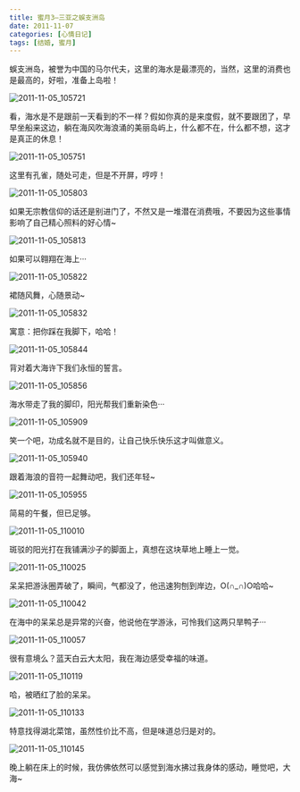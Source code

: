```yaml
---
title: 蜜月3–三亚之蜈支洲岛
date: 2011-11-07
categories: [心情日记]
tags: [结婚, 蜜月]
---
```


蜈支洲岛，被誉为中国的马尔代夫，这里的海水是最漂亮的，当然，这里的消费也是最高的，好啦，准备上岛啦！

![2011-11-05_105721](http://oec2003.qiniudn.com/2011-11-05_105721.jpg)

看，海水是不是跟前一天看到的不一样？假如你真的是来度假，就不要跟团了，早早坐船来这边，躺在海风吹海浪涌的美丽岛屿上，什么都不在，什么都不想，这才是真正的休息！

![2011-11-05_105751](http://oec2003.qiniudn.com/2011-11-05_105751.jpg)

这里有孔雀，随处可走，但是不开屏，哼哼！

![2011-11-05_105803](http://oec2003.qiniudn.com/2011-11-05_105803.jpg)

如果无宗教信仰的话还是别进门了，不然又是一堆潜在消费哦，不要因为这些事情影响了自己精心照料的好心情~

![2011-11-05_105813](http://oec2003.qiniudn.com/2011-11-05_105813.jpg)

如果可以翱翔在海上···

![2011-11-05_105822](http://oec2003.qiniudn.com/2011-11-05_105822.jpg)

裙随风舞，心随景动~

![2011-11-05_105832](http://oec2003.qiniudn.com/2011-11-05_105832.jpg)

寓意：把你踩在我脚下，哈哈！

![2011-11-05_105844](http://oec2003.qiniudn.com/2011-11-05_105844.jpg)

背对着大海许下我们永恒的誓言。

![2011-11-05_105856](http://oec2003.qiniudn.com/2011-11-05_105856.jpg)

海水带走了我的脚印，阳光帮我们重新染色···

![2011-11-05_105909](http://oec2003.qiniudn.com/2011-11-05_105909.jpg)

笑一个吧，功成名就不是目的，让自己快乐快乐这才叫做意义。

![2011-11-05_105940](http://oec2003.qiniudn.com/2011-11-05_105940.jpg)

跟着海浪的音符一起舞动吧，我们还年轻~

![2011-11-05_105955](http://oec2003.qiniudn.com/2011-11-05_105955.jpg)

简易的午餐，但已足够。

![2011-11-05_110010](http://oec2003.qiniudn.com/2011-11-05_110010.jpg)

斑驳的阳光打在我铺满沙子的脚面上，真想在这块草地上睡上一觉。

![2011-11-05_110025](http://oec2003.qiniudn.com/2011-11-05_110025.jpg)

呆呆把游泳圈弄破了，瞬间，气都没了，他迅速狗刨到岸边，O(∩_∩)O哈哈~

![2011-11-05_110042](http://oec2003.qiniudn.com/2011-11-05_110042.jpg)

在海中的呆呆总是异常的兴奋，他说他在学游泳，可怜我们这两只旱鸭子···

![2011-11-05_110057](http://oec2003.qiniudn.com/2011-11-05_110057.jpg)

很有意境么？蓝天白云大太阳，我在海边感受幸福的味道。

![2011-11-05_110119](http://oec2003.qiniudn.com/2011-11-05_110119.jpg)

哈，被晒红了脸的呆呆。

![2011-11-05_110133](http://oec2003.qiniudn.com/2011-11-05_110133.jpg)

特意找得湖北菜馆，虽然性价比不高，但是味道总归是对的。

![2011-11-05_110145](http://oec2003.qiniudn.com/2011-11-05_110145.jpg)

晚上躺在床上的时候，我仿佛依然可以感觉到海水拂过我身体的感动，睡觉吧，大海~


